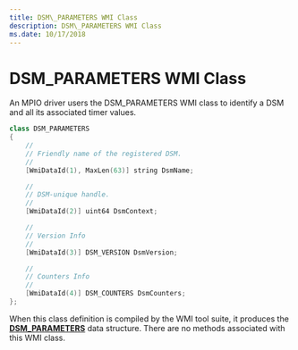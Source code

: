 ```yaml
---
title: DSM\_PARAMETERS WMI Class
description: DSM\_PARAMETERS WMI Class
ms.date: 10/17/2018
---
```


# DSM\_PARAMETERS WMI Class


An MPIO driver users the DSM\_PARAMETERS WMI class to identify a DSM and all its associated timer values.

```cpp
class DSM_PARAMETERS
{
    //
    // Friendly name of the registered DSM.
    //
    [WmiDataId(1), MaxLen(63)] string DsmName;

    //
    // DSM-unique handle.
    //
    [WmiDataId(2)] uint64 DsmContext;

    //
    // Version Info
    //
    [WmiDataId(3)] DSM_VERSION DsmVersion;

    //
    // Counters Info
    //
    [WmiDataId(4)] DSM_COUNTERS DsmCounters;
};
```

When this class definition is compiled by the WMI tool suite, it produces the [**DSM\_PARAMETERS**](/windows-hardware/drivers/ddi/mpiowmi/ns-mpiowmi-_dsm_parameters) data structure. There are no methods associated with this WMI class.

 

